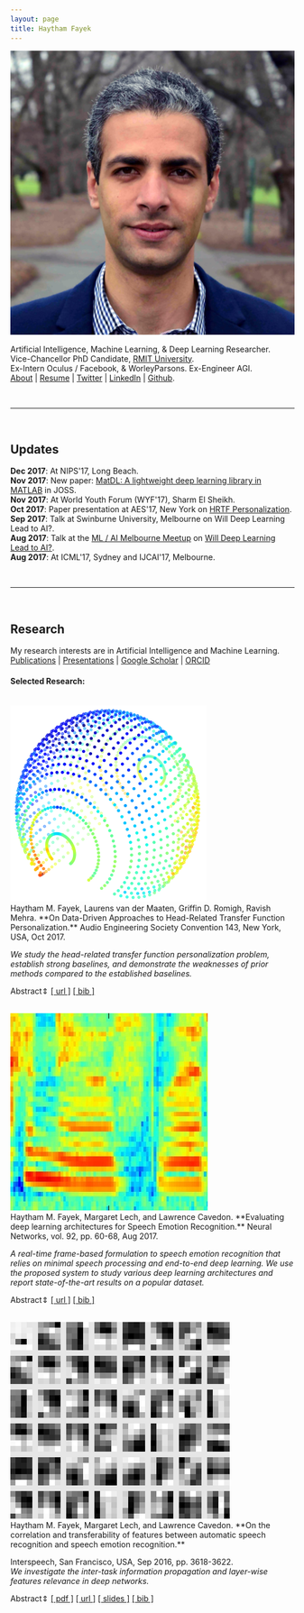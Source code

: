 ```yaml
---
layout: page
title: Haytham Fayek
---
```


<p><img src="/assets/Haytham.jpg" alt="Haytham" class="profilepicmain"/></p>

Artificial Intelligence, Machine Learning, & Deep Learning Researcher.  
Vice-Chancellor PhD Candidate, [RMIT University](https://www.rmit.edu.au).  
Ex-Intern Oculus / Facebook, & WorleyParsons. Ex-Engineer AGI.  
[About](about)  |  [Resume](assets/Fayek_resume.pdf) |  [Twitter](https://twitter.com/HaythamFayek)  |  [LinkedIn](https://www.linkedin.com/in/haythamfayek/)  |  [Github](https://github.com/haythamfayek).

<br/>

---

<br/>

## Updates

**Dec 2017**: At NIPS'17, Long Beach.  
**Nov 2017**: New paper: [MatDL: A lightweight deep learning library in MATLAB](https://doi.org/10.21105/joss.00413) in JOSS.  
**Nov 2017**: At World Youth Forum (WYF'17), Sharm El Sheikh.  
**Oct 2017**: Paper presentation at AES'17, New York on [HRTF Personalization](http://www.aes.org/e-lib/browse.cfm?elib=19287).  
**Sep 2017**: Talk at Swinburne University, Melbourne on Will Deep Learning Lead to AI?.  
**Aug 2017**: Talk at the [ML / AI Melbourne Meetup](https://www.meetup.com/Machine-Learning-AI-Meetup/events/239993347/) on [Will Deep Learning Lead to AI?](../assets/presentations/Fayek_deeplearningai17.pdf).  
**Aug 2017**: At ICML'17, Sydney and IJCAI'17, Melbourne.  

<br/>

---

<br/>

## Research

My research interests are in Artificial Intelligence and Machine Learning.  
[Publications](publications)  |  [Presentations](presentations)  |  [Google Scholar](https://scholar.google.com/citations?user=l5T9RtcAAAAJ&hl=en&authuser=1)  |  [ORCID](https://orcid.org/0000-0002-1840-7605)  

#### Selected Research:
<br/>

<div class="projectleft"><img src="/assets/projects/HRTF.png" alt="Haytham" class="projectpic"/></div>
<div class="projectright" markdown="1">
Haytham M. Fayek, Laurens van der Maaten, Griffin D. Romigh, Ravish Mehra.  
**On Data-Driven Approaches to Head-Related Transfer Function Personalization.**  
Audio Engineering Society Convention 143, New York, USA, Oct 2017.  

*We study the head-related transfer function personalization problem, establish strong baselines, and demonstrate the weaknesses of prior methods compared to the established baselines.*  

<a onclick="toggleShow('Toggled1')">Abstract&#x21D5;</a>
[[ url ]](http://www.aes.org/e-lib/browse.cfm?elib=19287)
[[ bib ]](../assets/bibtex/Fayek_aes17.bib)
</div>
<div id="Toggled1" style="display: none;">
Head-Related Transfer Function (HRTF) personalization is key to improving spatial audio perception and localization in virtual auditory displays. We investigate the task of personalizing HRTFs from anthropometric measurements, which can be decomposed into two sub tasks: Interaural Time Delay (ITD) prediction and HRTF magnitude spectrum prediction. We explore both problems using state-of-the-art Machine Learning (ML) techniques. Firstly, we show that ITD prediction can be significantly improved by smoothing the ITD using a spherical harmonics representation. Secondly, our results indicate that prior unsupervised dimensionality reduction-based approaches may be unsuitable for HRTF personalization. Lastly, we show that neural network models trained on the full HRTF representation improve HRTF prediction compared to prior methods.
</div>
<div style="clear:both"></div>

<br/>

<div class="projectleft"><img src="/assets/projects/SER.jpg" alt="Haytham" class="projectpic"/></div>
<div class="projectright" markdown="1">
Haytham M. Fayek, Margaret Lech, and Lawrence Cavedon.  
**Evaluating deep learning architectures for Speech Emotion Recognition.**  
Neural Networks, vol. 92, pp. 60-68, Aug 2017.  

*A real-time frame-based formulation to speech emotion recognition that relies on minimal speech processing and end-to-end deep learning. We use the proposed system to study various deep learning architectures and report state-of-the-art results on a popular dataset.*

<a onclick="toggleShow('Toggled2')">Abstract&#x21D5;</a>
[[ url ]](http://doi.org/10.1016/j.neunet.2017.02.013)
[[ bib ]](../assets/bibtex/Fayek_nn17.bib)
</div>
<div id="Toggled2" style="display: none;">
Speech Emotion Recognition (SER) can be regarded as a static or dynamic classification problem, which makes SER an excellent test bed for investigating and comparing various deep learning architectures. We describe a frame-based formulation to SER that relies on minimal speech processing and end-to-end deep learning to model intra-utterance dynamics. We use the proposed SER system to empirically explore feed-forward and recurrent neural network architectures and their variants. Experiments conducted illuminate the advantages and limitations of these architectures in paralinguistic speech recognition and emotion recognition in particular. As a result of our exploration, we report state-of-the-art results on the IEMOCAP database for speaker-independent SER and present quantitative and qualitative assessments of the models’ performances.
</div>
<div style="clear:both"></div>

<br/>

<div class="projectleft"><img src="/assets/projects/TL.png" alt="Haytham" class="projectpic"/></div>
<div class="projectright" markdown="1">
Haytham M. Fayek, Margaret Lech, and Lawrence Cavedon.  
**On the correlation and transferability of features between automatic speech recognition and speech emotion recognition.**  

Interspeech, San Francisco, USA, Sep 2016, pp. 3618-3622.  
*We investigate the inter-task information propagation and layer-wise features relevance in deep networks.*

<a onclick="toggleShow('Toggled3')">Abstract&#x21D5;</a>
[[ pdf ]](http://www.isca-speech.org/archive/Interspeech_2016/pdfs/0868.PDF)
[[ url ]](http://www.isca-speech.org/archive/Interspeech_2016/abstracts/0868.html)
[[ slides ]](../assets/presentations/Fayek_is16.pdf)
[[ bib ]](../assets/bibtex/Fayek_is16.bib)
</div>
<div id="Toggled3" style="display: none;">
The correlation between Automatic Speech Recognition (ASR) and Speech Emotion Recognition (SER) is poorly understood. Studying such correlation may pave the way for integrating both tasks into a single system or may provide insights that can aid in advancing both systems such as improving ASR in dealing with emotional speech or embedding linguistic input into SER. In this paper, we quantify the relation between ASR and SER by studying the relevance of features learned between both tasks in deep convolutional neural networks using transfer learning. Experiments are conducted using the TIMIT and IEMOCAP databases. Results reveal an intriguing correlation between both tasks, where features learned in some layers particularly towards initial layers of the network for either task were found to be applicable to the other task with varying degree.
</div>
<div style="clear:both"></div>

<script type="text/javascript">
function toggleShow(y) {
    var x = document.getElementById(y);
    if (x.style.display === "none") {
        x.style.display = "block";
    } else {
        x.style.display = "none";
    }
}
</script>